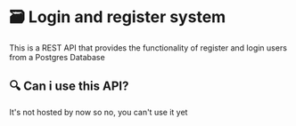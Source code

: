 <h1> 🗃️ Login and register system </h1>

This is a REST API that provides the functionality of register and login users from a Postgres Database

<h2>🔍 Can i use this API?</h2>

It's not hosted by now so no, you can't use it yet
